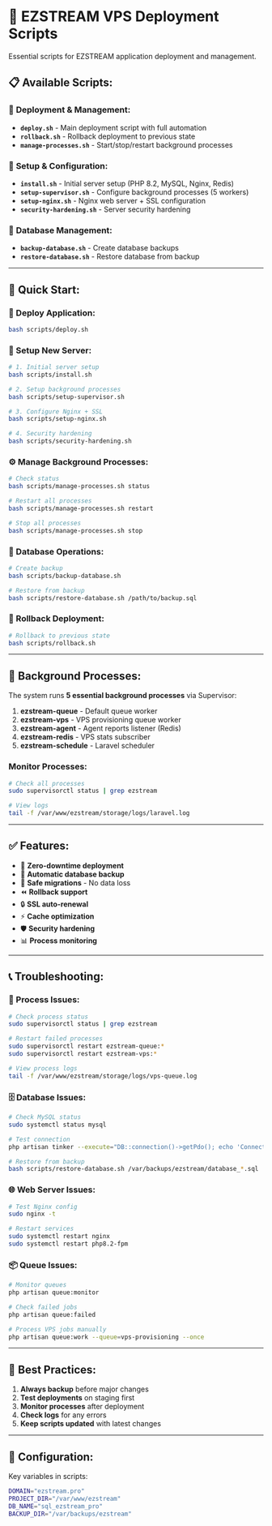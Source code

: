 # 🚀 EZSTREAM VPS Deployment Scripts

Essential scripts for EZSTREAM application deployment and management.

## 📋 **Available Scripts:**

### 🚀 **Deployment & Management:**
- **`deploy.sh`** - Main deployment script with full automation
- **`rollback.sh`** - Rollback deployment to previous state
- **`manage-processes.sh`** - Start/stop/restart background processes

### 🔧 **Setup & Configuration:**
- **`install.sh`** - Initial server setup (PHP 8.2, MySQL, Nginx, Redis)
- **`setup-supervisor.sh`** - Configure background processes (5 workers)
- **`setup-nginx.sh`** - Nginx web server + SSL configuration
- **`security-hardening.sh`** - Server security hardening

### 💾 **Database Management:**
- **`backup-database.sh`** - Create database backups
- **`restore-database.sh`** - Restore database from backup

---

## 🎯 **Quick Start:**

### **🚀 Deploy Application:**
```bash
bash scripts/deploy.sh
```

### **🔧 Setup New Server:**
```bash
# 1. Initial server setup
bash scripts/install.sh

# 2. Setup background processes
bash scripts/setup-supervisor.sh

# 3. Configure Nginx + SSL
bash scripts/setup-nginx.sh

# 4. Security hardening
bash scripts/security-hardening.sh
```

### **⚙️ Manage Background Processes:**
```bash
# Check status
bash scripts/manage-processes.sh status

# Restart all processes
bash scripts/manage-processes.sh restart

# Stop all processes
bash scripts/manage-processes.sh stop
```

### **💾 Database Operations:**
```bash
# Create backup
bash scripts/backup-database.sh

# Restore from backup
bash scripts/restore-database.sh /path/to/backup.sql
```

### **🔄 Rollback Deployment:**
```bash
# Rollback to previous state
bash scripts/rollback.sh
```

---

## 🔧 **Background Processes:**

The system runs **5 essential background processes** via Supervisor:

1. **ezstream-queue** - Default queue worker
2. **ezstream-vps** - VPS provisioning queue worker
3. **ezstream-agent** - Agent reports listener (Redis)
4. **ezstream-redis** - VPS stats subscriber
5. **ezstream-schedule** - Laravel scheduler

### **Monitor Processes:**
```bash
# Check all processes
sudo supervisorctl status | grep ezstream

# View logs
tail -f /var/www/ezstream/storage/logs/laravel.log
```

---

## ✅ **Features:**

- 🚀 **Zero-downtime deployment**
- 💾 **Automatic database backup**
- 🔄 **Safe migrations** - No data loss
- ⏪ **Rollback support**
- 🔒 **SSL auto-renewal**
- ⚡ **Cache optimization**
- 🛡️ **Security hardening**
- 📊 **Process monitoring**

---

## 📞 **Troubleshooting:**

### **🔧 Process Issues:**
```bash
# Check process status
sudo supervisorctl status | grep ezstream

# Restart failed processes
sudo supervisorctl restart ezstream-queue:*
sudo supervisorctl restart ezstream-vps:*

# View process logs
tail -f /var/www/ezstream/storage/logs/vps-queue.log
```

### **🗄️ Database Issues:**
```bash
# Check MySQL status
sudo systemctl status mysql

# Test connection
php artisan tinker --execute="DB::connection()->getPdo(); echo 'Connected!';"

# Restore from backup
bash scripts/restore-database.sh /var/backups/ezstream/database_*.sql
```

### **🌐 Web Server Issues:**
```bash
# Test Nginx config
sudo nginx -t

# Restart services
sudo systemctl restart nginx
sudo systemctl restart php8.2-fpm
```

### **📦 Queue Issues:**
```bash
# Monitor queues
php artisan queue:monitor

# Check failed jobs
php artisan queue:failed

# Process VPS jobs manually
php artisan queue:work --queue=vps-provisioning --once
```

---

## 🎯 **Best Practices:**

1. **Always backup** before major changes
2. **Test deployments** on staging first
3. **Monitor processes** after deployment
4. **Check logs** for any errors
5. **Keep scripts updated** with latest changes

---

## 📝 **Configuration:**

Key variables in scripts:
```bash
DOMAIN="ezstream.pro"
PROJECT_DIR="/var/www/ezstream"
DB_NAME="sql_ezstream_pro"
BACKUP_DIR="/var/backups/ezstream"
```
